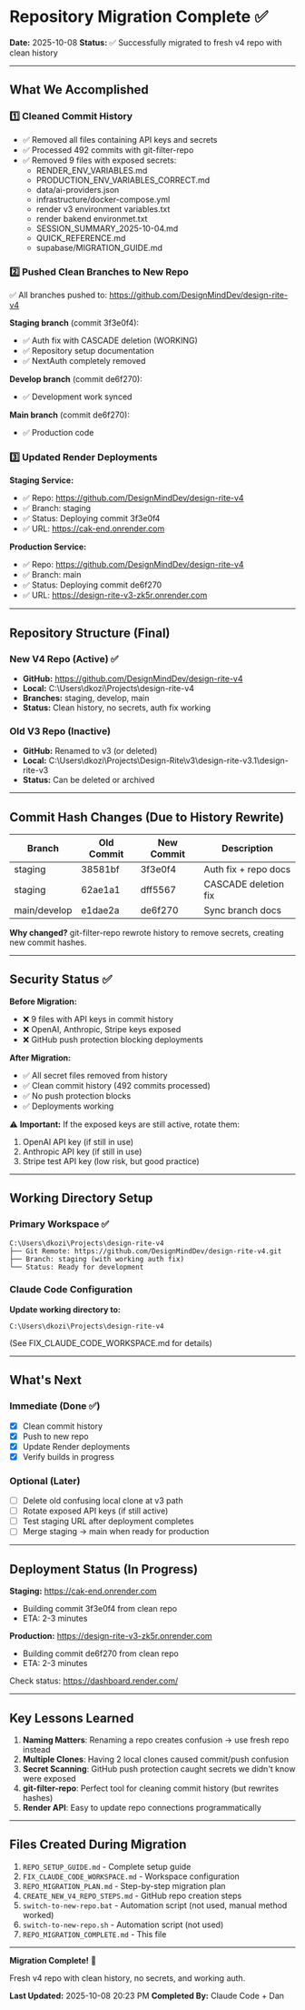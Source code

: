 # Repository Migration Complete ✅

**Date:** 2025-10-08
**Status:** ✅ Successfully migrated to fresh v4 repo with clean history

---

## What We Accomplished

### 1️⃣ Cleaned Commit History
- ✅ Removed all files containing API keys and secrets
- ✅ Processed 492 commits with git-filter-repo
- ✅ Removed 9 files with exposed secrets:
  - RENDER_ENV_VARIABLES.md
  - PRODUCTION_ENV_VARIABLES_CORRECT.md
  - data/ai-providers.json
  - infrastructure/docker-compose.yml
  - render v3 environment variables.txt
  - render bakend environmet.txt
  - SESSION_SUMMARY_2025-10-04.md
  - QUICK_REFERENCE.md
  - supabase/MIGRATION_GUIDE.md

### 2️⃣ Pushed Clean Branches to New Repo
✅ All branches pushed to: https://github.com/DesignMindDev/design-rite-v4

**Staging branch** (commit 3f3e0f4):
- ✅ Auth fix with CASCADE deletion (WORKING)
- ✅ Repository setup documentation
- ✅ NextAuth completely removed

**Develop branch** (commit de6f270):
- ✅ Development work synced

**Main branch** (commit de6f270):
- ✅ Production code

### 3️⃣ Updated Render Deployments
**Staging Service:**
- ✅ Repo: https://github.com/DesignMindDev/design-rite-v4
- ✅ Branch: staging
- ✅ Status: Deploying commit 3f3e0f4
- ✅ URL: https://cak-end.onrender.com

**Production Service:**
- ✅ Repo: https://github.com/DesignMindDev/design-rite-v4
- ✅ Branch: main
- ✅ Status: Deploying commit de6f270
- ✅ URL: https://design-rite-v3-zk5r.onrender.com

---

## Repository Structure (Final)

### New V4 Repo (Active) ✅
- **GitHub:** https://github.com/DesignMindDev/design-rite-v4
- **Local:** C:\Users\dkozi\Projects\design-rite-v4
- **Branches:** staging, develop, main
- **Status:** Clean history, no secrets, auth fix working

### Old V3 Repo (Inactive)
- **GitHub:** Renamed to v3 (or deleted)
- **Local:** C:\Users\dkozi\Projects\Design-Rite\v3\design-rite-v3.1\design-rite-v3
- **Status:** Can be deleted or archived

---

## Commit Hash Changes (Due to History Rewrite)

| Branch | Old Commit | New Commit | Description |
|--------|-----------|-----------|-------------|
| staging | 38581bf | 3f3e0f4 | Auth fix + repo docs |
| staging | 62ae1a1 | dff5567 | CASCADE deletion fix |
| main/develop | e1dae2a | de6f270 | Sync branch docs |

**Why changed?** git-filter-repo rewrote history to remove secrets, creating new commit hashes.

---

## Security Status ✅

**Before Migration:**
- ❌ 9 files with API keys in commit history
- ❌ OpenAI, Anthropic, Stripe keys exposed
- ❌ GitHub push protection blocking deployments

**After Migration:**
- ✅ All secret files removed from history
- ✅ Clean commit history (492 commits processed)
- ✅ No push protection blocks
- ✅ Deployments working

⚠️ **Important:** If the exposed keys are still active, rotate them:
1. OpenAI API key (if still in use)
2. Anthropic API key (if still in use)
3. Stripe test API key (low risk, but good practice)

---

## Working Directory Setup

### Primary Workspace ✅
```
C:\Users\dkozi\Projects\design-rite-v4
├── Git Remote: https://github.com/DesignMindDev/design-rite-v4.git
├── Branch: staging (with working auth fix)
└── Status: Ready for development
```

### Claude Code Configuration
**Update working directory to:**
```
C:\Users\dkozi\Projects\design-rite-v4
```

(See FIX_CLAUDE_CODE_WORKSPACE.md for details)

---

## What's Next

### Immediate (Done ✅)
- [x] Clean commit history
- [x] Push to new repo
- [x] Update Render deployments
- [x] Verify builds in progress

### Optional (Later)
- [ ] Delete old confusing local clone at v3 path
- [ ] Rotate exposed API keys (if still active)
- [ ] Test staging URL after deployment completes
- [ ] Merge staging → main when ready for production

---

## Deployment Status (In Progress)

**Staging:** https://cak-end.onrender.com
- Building commit 3f3e0f4 from clean repo
- ETA: 2-3 minutes

**Production:** https://design-rite-v3-zk5r.onrender.com
- Building commit de6f270 from clean repo
- ETA: 2-3 minutes

Check status: https://dashboard.render.com/

---

## Key Lessons Learned

1. **Naming Matters**: Renaming a repo creates confusion → use fresh repo instead
2. **Multiple Clones**: Having 2 local clones caused commit/push confusion
3. **Secret Scanning**: GitHub push protection caught secrets we didn't know were exposed
4. **git-filter-repo**: Perfect tool for cleaning commit history (but rewrites hashes)
5. **Render API**: Easy to update repo connections programmatically

---

## Files Created During Migration

1. `REPO_SETUP_GUIDE.md` - Complete setup guide
2. `FIX_CLAUDE_CODE_WORKSPACE.md` - Workspace configuration
3. `REPO_MIGRATION_PLAN.md` - Step-by-step migration plan
4. `CREATE_NEW_V4_REPO_STEPS.md` - GitHub repo creation steps
5. `switch-to-new-repo.bat` - Automation script (not used, manual method worked)
6. `switch-to-new-repo.sh` - Automation script (not used)
7. `REPO_MIGRATION_COMPLETE.md` - This file

---

**Migration Complete!** 🎉

Fresh v4 repo with clean history, no secrets, and working auth.

**Last Updated:** 2025-10-08 20:23 PM
**Completed By:** Claude Code + Dan
